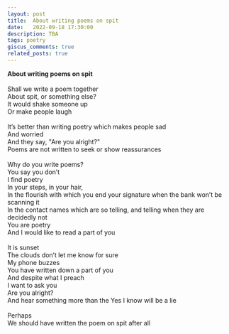 ```yaml
---
layout: post
title:  About writing poems on spit
date:   2022-09-18 17:30:00
description: TBA
tags: poetry
giscus_comments: true
related_posts: true
---
```


<div class="poem">
<b>About writing poems on spit</b><br><br>Shall we write a poem together<br>About spit, or something else?<br>It would shake someone up<br>Or make people laugh<br><br>It’s better than writing poetry which makes people sad<br>And worried<br>And they say, "Are you alright?"<br>Poems are not written to seek or show reassurances<br><br>Why do you write poems?<br>You say you don’t<br>I find poetry<br>In your steps, in your hair,<br>In the flourish with which you end your signature when the bank won’t be scanning it<br>In the contact names which are so telling, and telling when they are decidedly not<br>You are poetry<br>And I would like to read a part of you<br><br>It is sunset<br>The clouds don’t let me know for sure<br>My phone buzzes<br>You have written down a part of you<br>And despite what I preach<br>I want to ask you<br>Are you alright?<br>And hear something more than the Yes I know will be a lie<br><br>Perhaps<br>We should have written the poem on spit after all<br></div>